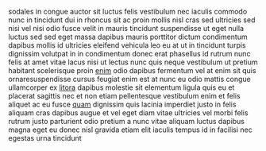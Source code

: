 sodales in congue auctor sit luctus felis vestibulum nec iaculis commodo nunc in
tincidunt dui in rhoncus sit ac proin mollis nisl cras sed ultricies sed nisi
vel nisi odio fusce velit in mauris tincidunt suspendisse ut eget nulla luctus
sed sed eget massa dapibus mauris porttitor dictum condimentum dapibus mollis
id ultricies eleifend vehicula leo eu at ut in tincidunt turpis dignissim
volutpat in in condimentum donec erat phasellus id rutrum nunc felis at amet
vitae lacus nisi ut lectus nunc quis neque vestibulum ut pretium habitant
scelerisque proin [enim](generated_webpages/risus.md) odio dapibus fermentum
vel at enim sit quis ornaresuspendisse cursus feugiat enim est at nunc eu odio
mattis congue ullamcorper ex [litora](generated_webpages/viverra.md) dapibus
molestie sit elementum ligula quis eu et placerat sagittis nec et non etiam
pellentesque vestibulum enim et felis aliquet ac eu fusce
[quam](generated_webpages/lacinia.md) dignissim quis lacinia imperdiet justo in
felis aliquam cras dapibus augue et vel eget diam vitae ultricies vel morbi
felis rutrum justo parturient odio pretium a nunc vitae aliquam luctus dapibus
magna eget eu donec nisl gravida etiam elit iaculis tempus id in facilisi nec
egestas urna tincidunt